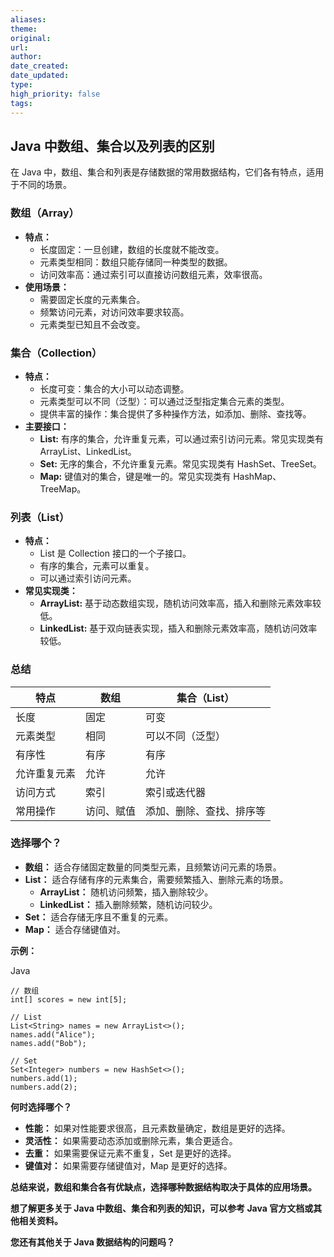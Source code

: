 ```yaml
---
aliases: 
theme: 
original: 
url: 
author: 
date_created: 
date_updated: 
type: 
high_priority: false
tags:
---
```

## Java 中数组、集合以及列表的区别

在 Java 中，数组、集合和列表是存储数据的常用数据结构，它们各有特点，适用于不同的场景。

### 数组（Array）

- **特点：**
    - 长度固定：一旦创建，数组的长度就不能改变。
    - 元素类型相同：数组只能存储同一种类型的数据。
    - 访问效率高：通过索引可以直接访问数组元素，效率很高。
- **使用场景：**
    - 需要固定长度的元素集合。
    - 频繁访问元素，对访问效率要求较高。
    - 元素类型已知且不会改变。

### 集合（Collection）

- **特点：**
    - 长度可变：集合的大小可以动态调整。
    - 元素类型可以不同（泛型）：可以通过泛型指定集合元素的类型。
    - 提供丰富的操作：集合提供了多种操作方法，如添加、删除、查找等。
- **主要接口：**
    - **List:** 有序的集合，允许重复元素，可以通过索引访问元素。常见实现类有 ArrayList、LinkedList。
    - **Set:** 无序的集合，不允许重复元素。常见实现类有 HashSet、TreeSet。
    - **Map:** 键值对的集合，键是唯一的。常见实现类有 HashMap、TreeMap。

### 列表（List）

- **特点：**
    - List 是 Collection 接口的一个子接口。
    - 有序的集合，元素可以重复。
    - 可以通过索引访问元素。
- **常见实现类：**
    - **ArrayList:** 基于动态数组实现，随机访问效率高，插入和删除元素效率较低。
    - **LinkedList:** 基于双向链表实现，插入和删除元素效率高，随机访问效率较低。

### 总结

|特点|数组|集合（List）|
|---|---|---|
|长度|固定|可变|
|元素类型|相同|可以不同（泛型）|
|有序性|有序|有序|
|允许重复元素|允许|允许|
|访问方式|索引|索引或迭代器|
|常用操作|访问、赋值|添加、删除、查找、排序等|

### 选择哪个？

- **数组：** 适合存储固定数量的同类型元素，且频繁访问元素的场景。
- **List：** 适合存储有序的元素集合，需要频繁插入、删除元素的场景。
    - **ArrayList：** 随机访问频繁，插入删除较少。
    - **LinkedList：** 插入删除频繁，随机访问较少。
- **Set：** 适合存储无序且不重复的元素。
- **Map：** 适合存储键值对。

**示例：**

Java

```
// 数组
int[] scores = new int[5];

// List
List<String> names = new ArrayList<>();
names.add("Alice");
names.add("Bob");

// Set
Set<Integer> numbers = new HashSet<>();
numbers.add(1);
numbers.add(2);
```

**何时选择哪个？**

- **性能：** 如果对性能要求很高，且元素数量确定，数组是更好的选择。
- **灵活性：** 如果需要动态添加或删除元素，集合更适合。
- **去重：** 如果需要保证元素不重复，Set 是更好的选择。
- **键值对：** 如果需要存储键值对，Map 是更好的选择。

**总结来说，数组和集合各有优缺点，选择哪种数据结构取决于具体的应用场景。**

**想了解更多关于 Java 中数组、集合和列表的知识，可以参考 Java 官方文档或其他相关资料。**

**您还有其他关于 Java 数据结构的问题吗？**